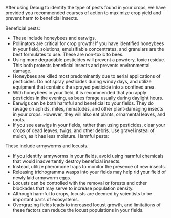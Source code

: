 After using Debug to identify the type of pests found in your crops, we have provided you recommended courses of action to maximize crop yield and prevent harm to beneficial insects.

Beneficial pests:

- These include honeybees and earwigs.
- Pollinators are critical for crop growth! If you have identified honeybees in your field, solutions, emulsifiable concentrates, and granulars are the best formulates to use. These are non-toxic to bees.
- Using more degradable pesticides will prevent a powdery, toxic residue. This both protects beneficial insects and prevents environmental damage.
- Honeybees are killed most predominantly due to aerial applications of pesticides. Do not spray pesticides during windy days, and utilize equipment that contains the sprayed pesticide into a confined area.
- With honeybees in your field, it is recommended that you apply pesticides in the evening, as bees forage usually during daylight hours.
- Earwigs can be both harmful and beneficial to your fields. They do ravage on aphids, mites, nematodes, and other plant-damaging insects in your crops. However, they will also eat plants, ornamental leaves, and roots.
- If you see earwigs in your fields, rather than using pesticides, clear your crops of dead leaves, twigs, and other debris. Use gravel insteal of mulch, as it has less moisture.
Harmful pests:

These include armyworms and locusts.
- If you identify armyworms in your fields, avoid using harmful chemicals that would inadvertently destroy beneficial insects.
- Instead, utilize pheromone traps to monitor the presence of new insects.
- Releasing trichogramma wasps into your fields may help rid your field of newly laid armyworm eggs.
- Locusts can be controlled with the removal or forests and other blockades that may serve to increase population density.
- Although harmful to crops, locusts are deemed by scientists to be important parts of ecosystems.
- Overgrazing fields leads to increased locust growth, and limitations of these factors can reduce the locust populations in your fields.